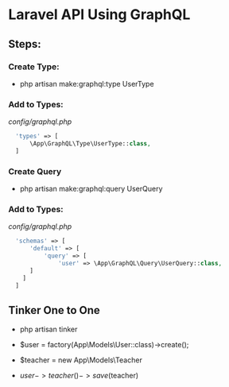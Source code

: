 # Laravel API Using GraphQL

## Steps:

### Create Type:

- php artisan make:graphql:type UserType

### Add to Types:

*config/graphql.php*
```php
  'types' => [
      \App\GraphQL\Type\UserType::class,
  ]
```

### Create Query
- php artisan make:graphql:query UserQuery

### Add to Types:

*config/graphql.php*
```php
  'schemas' => [
      'default' => [
          'query' => [
              'user' => \App\GraphQL\Query\UserQuery::class,
      ]
    ]
  ]
```


## Tinker One to One
- php artisan tinker
- $user = factory(App\Models\User::class)->create();

- $teacher = new App\Models\Teacher
- $user->teacher()->save($teacher)
